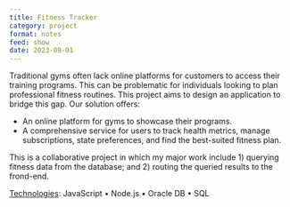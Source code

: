 ```yaml
---
title: Fitness Tracker
category: project
format: notes
feed: show
date: 2023-09-01
---
```


Traditional gyms often lack online platforms for customers to access their training programs. This can be problematic for individuals looking to plan professional fitness routines. This project aims to design an application to bridge this gap. Our solution offers:

- An online platform for gyms to showcase their programs.
- A comprehensive service for users to track health metrics, manage subscriptions, state preferences, and find the best-suited fitness plan.

This is a collaborative project in which my major work include 1) querying fitness data from the database; and 2) routing the queried results to the frond-end.

<!-- 
TODO: 
1. Upload project images
2. Publish the page
 -->

<u>Technologies</u>: JavaScript • Node.js • Oracle DB • SQL
